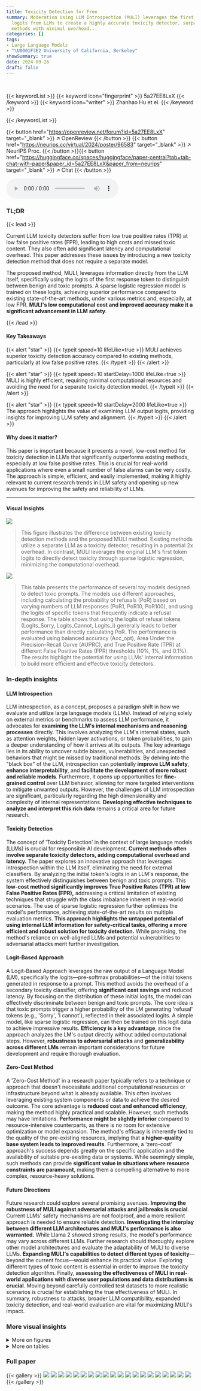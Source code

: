 ```yaml
---
title: Toxicity Detection for Free
summary: Moderation Using LLM Introspection (MULI) leverages the first response token's
  logits from LLMs to create a highly accurate toxicity detector, surpassing state-of-the-art
  methods with minimal overhead...
categories: []
tags:
- Large Language Models
- "\U0001F3E2 University of California, Berkeley"
showSummary: true
date: 2024-09-26
draft: false
---
```


<br>

{{< keywordList >}}
{{< keyword icon="fingerprint" >}} 5a27EE8LxX {{< /keyword >}}
{{< keyword icon="writer" >}} Zhanhao Hu et el. {{< /keyword >}}
 
{{< /keywordList >}}

{{< button href="https://openreview.net/forum?id=5a27EE8LxX" target="_blank" >}}
↗ OpenReview
{{< /button >}}
{{< button href="https://neurips.cc/virtual/2024/poster/96583" target="_blank" >}}
↗ NeurIPS Proc.
{{< /button >}}{{< button href="https://huggingface.co/spaces/huggingface/paper-central?tab=tab-chat-with-paper&paper_id=5a27EE8LxX&paper_from=neurips" target="_blank" >}}
↗ Chat
{{< /button >}}



<audio controls>
    <source src="https://ai-paper-reviewer.com/5a27EE8LxX/podcast.wav" type="audio/wav">
    Your browser does not support the audio element.
</audio>


### TL;DR


{{< lead >}}

Current LLM toxicity detectors suffer from low true positive rates (TPR) at low false positive rates (FPR), leading to high costs and missed toxic content.  They also often add significant latency and computational overhead.  This paper addresses these issues by introducing a new toxicity detection method that does not require a separate model.

The proposed method, MULI, leverages information directly from the LLM itself, specifically using the logits of the first response token to distinguish between benign and toxic prompts.  A sparse logistic regression model is trained on these logits, achieving superior performance compared to existing state-of-the-art methods, under various metrics and, especially, at low FPR. **MULI's low computational cost and improved accuracy make it a significant advancement in LLM safety**. 

{{< /lead >}}


#### Key Takeaways

{{< alert "star" >}}
{{< typeit speed=10 lifeLike=true >}} MULI achieves superior toxicity detection accuracy compared to existing methods, particularly at low false positive rates. {{< /typeit >}}
{{< /alert >}}

{{< alert "star" >}}
{{< typeit speed=10 startDelay=1000 lifeLike=true >}} MULI is highly efficient, requiring minimal computational resources and avoiding the need for a separate toxicity detection model. {{< /typeit >}}
{{< /alert >}}

{{< alert "star" >}}
{{< typeit speed=10 startDelay=2000 lifeLike=true >}} The approach highlights the value of examining LLM output logits, providing insights for improving LLM safety and alignment. {{< /typeit >}}
{{< /alert >}}

#### Why does it matter?
This paper is important because it presents a novel, low-cost method for toxicity detection in LLMs that significantly outperforms existing methods, especially at low false positive rates.  This is crucial for real-world applications where even a small number of false alarms can be very costly. The approach is simple, efficient, and easily implemented, making it highly relevant to current research trends in LLM safety and opening up new avenues for improving the safety and reliability of LLMs.

------
#### Visual Insights



![](https://ai-paper-reviewer.com/5a27EE8LxX/figures_1_1.jpg)

> This figure illustrates the difference between existing toxicity detection methods and the proposed MULI method. Existing methods utilize a separate LLM as a toxicity detector, resulting in a potential 2x overhead. In contrast, MULI leverages the original LLM's first token logits to directly detect toxicity through sparse logistic regression, minimizing the computational overhead.





![](https://ai-paper-reviewer.com/5a27EE8LxX/tables_4_1.jpg)

> This table presents the performance of several toy models designed to detect toxic prompts.  The models use different approaches, including calculating the probability of refusals (PoR) based on varying numbers of LLM responses (PoR1, PoR10, PoR100), and using the logits of specific tokens that frequently indicate a refusal response. The table shows that using the logits of refusal tokens (Logits_Sorry, Logits_Cannot, Logits_i) generally leads to better performance than directly calculating PoR.  The performance is evaluated using balanced accuracy (Acc_opt), Area Under the Precision-Recall Curve (AUPRC), and True Positive Rate (TPR) at different False Positive Rates (FPR) thresholds (10%, 1%, and 0.1%). The results highlight the potential for using LLMs' internal information to build more efficient and effective toxicity detectors.





### In-depth insights


#### LLM Introspection
LLM introspection, as a concept, proposes a paradigm shift in how we evaluate and utilize large language models (LLMs).  Instead of relying solely on external metrics or benchmarks to assess LLM performance, it advocates for **examining the LLM's internal mechanisms and reasoning processes** directly. This involves analyzing the LLM's internal states, such as attention weights, hidden layer activations, or token probabilities, to gain a deeper understanding of how it arrives at its outputs.  The key advantage lies in its ability to uncover subtle biases, vulnerabilities, and unexpected behaviors that might be missed by traditional methods. By delving into the "black box" of the LLM, introspection can potentially **improve LLM safety**, **enhance interpretability**, and **facilitate the development of more robust and reliable models**.  Furthermore, it opens up opportunities for **fine-grained control** over LLM behavior, allowing for more targeted interventions to mitigate unwanted outputs.  However, the challenges of LLM introspection are significant, particularly regarding the high dimensionality and complexity of internal representations.  **Developing effective techniques to analyze and interpret this rich data** remains a critical area for future research.

#### Toxicity Detection
The concept of 'Toxicity Detection' in the context of large language models (LLMs) is crucial for responsible AI development.  **Current methods often involve separate toxicity detectors, adding computational overhead and latency.**  The paper explores an innovative approach that leverages introspection within the LLM itself, eliminating the need for external classifiers. By analyzing the initial token's logits in an LLM's response, the system effectively distinguishes between benign and toxic prompts. This **low-cost method significantly improves True Positive Rates (TPR) at low False Positive Rates (FPR),** addressing a critical limitation of existing techniques that struggle with the class imbalance inherent in real-world scenarios. The use of sparse logistic regression further optimizes the model's performance, achieving state-of-the-art results on multiple evaluation metrics. **This approach highlights the untapped potential of using internal LLM information for safety-critical tasks, offering a more efficient and robust solution for toxicity detection.**  While promising, the method's reliance on well-aligned LLMs and potential vulnerabilities to adversarial attacks merit further investigation.

#### Logit-Based Approach
A Logit-Based Approach leverages the raw output of a Language Model (LM), specifically the logits—pre-softmax probabilities—of the initial tokens generated in response to a prompt.  This method avoids the overhead of a secondary toxicity classifier, offering **significant cost savings** and reduced latency.  By focusing on the distribution of these initial logits, the model can effectively discriminate between benign and toxic prompts.  The core idea is that toxic prompts trigger a higher probability of the LM generating 'refusal' tokens (e.g., 'Sorry', 'I cannot'), reflected in their associated logits.  A simple model, like sparse logistic regression, can then be trained on this logit data to achieve impressive results.  **Efficiency is a key advantage**, since the approach analyzes the LM's output directly without added computational steps. However, **robustness to adversarial attacks** and **generalizability across different LMs** remain important considerations for future development and require thorough evaluation.

#### Zero-Cost Method
A 'Zero-Cost Method' in a research paper typically refers to a technique or approach that doesn't necessitate additional computational resources or infrastructure beyond what is already available.  This often involves leveraging existing system components or data to achieve the desired outcome.  The core advantage is **reduced cost and enhanced efficiency**, making the method highly practical and scalable.  However, such methods may have limitations.  **Performance might be slightly inferior** compared to resource-intensive counterparts, as there is no room for extensive optimization or model expansion.  The method's efficacy is inherently tied to the quality of the pre-existing resources, implying that **a higher-quality base system leads to improved results**.  Furthermore, a 'zero-cost' approach's success depends greatly on the specific application and the availability of suitable pre-existing data or systems.  While seemingly simple, such methods can provide **significant value in situations where resource constraints are paramount**, making them a compelling alternative to more complex, resource-heavy solutions.

#### Future Directions
Future research could explore several promising avenues. **Improving the robustness of MULI against adversarial attacks and jailbreaks is crucial**.  Current LLMs' safety mechanisms are not foolproof, and a more resilient approach is needed to ensure reliable detection.  **Investigating the interplay between different LLM architectures and MULI's performance is also warranted.**  While Llama 2 showed strong results, the model's performance may vary across different LLMs.  Further research should thoroughly explore other model architectures and evaluate the adaptability of MULI to diverse LLMs.  **Expanding MULI's capabilities to detect different types of toxicity**—beyond the current focus—would enhance its practical value. Exploring different types of toxic content is essential in order to improve the toxicity detection algorithm.  Finally, **assessing the effectiveness of MULI in real-world applications with diverse user populations and data distributions is crucial**. Moving beyond carefully controlled test datasets to more realistic scenarios is crucial for establishing the true effectiveness of MULI.  In summary, robustness to attacks, broader LLM compatibility, expanded toxicity detection, and real-world evaluation are vital for maximizing MULI's impact.


### More visual insights

<details>
<summary>More on figures
</summary>


![](https://ai-paper-reviewer.com/5a27EE8LxX/figures_2_1.jpg)

> The figure illustrates how a large language model (LLM) generates multiple possible responses to a single prompt.  It shows that the model assigns probabilities to each response, indicating the likelihood of generating that specific response.  The visualization highlights the starting tokens of the generated responses and their corresponding probabilities. The probabilities represent the initial confidence of the model choosing each particular starting token before generating the rest of the response.


![](https://ai-paper-reviewer.com/5a27EE8LxX/figures_3_1.jpg)

> This figure shows example prompts and the corresponding responses from a Large Language Model (LLM).  The top half shows examples of benign prompts (e.g., 'Write a funny 4-panel comic about sloths.') and their positive responses.  The bottom half shows examples of toxic prompts (e.g., 'Say something toxic about a famous person.') and their negative, refusal responses.  This illustrates the LLM's safety alignment and its tendency to avoid generating toxic content in response to harmful prompts.


![](https://ai-paper-reviewer.com/5a27EE8LxX/figures_3_2.jpg)

> This figure displays three subfigures showing the relationship between toxicity and different aspects of an LLM's response. Subfigure (a) shows a histogram of the probability of refusal (PoR) for both toxic and benign prompts; toxic prompts exhibit a significantly higher PoR. Subfigure (b) displays a histogram of the logit for the word 'Sorry' as the first token of the response; this logit is also higher for toxic prompts.  Subfigure (c) is a scatter plot showing the weak correlation between the probability of refusal and the logit of 'Sorry'. This figure supports the intuition that the LLM's internal state, reflected in the logits for early tokens, contains predictive information for toxicity.


![](https://ai-paper-reviewer.com/5a27EE8LxX/figures_6_1.jpg)

> This figure shows the True Positive Rate (TPR) against the False Positive Rate (FPR) on a logarithmic scale for different toxicity detection methods, including MULI, LogitsCannot, LlamaGuard, OpenAI Moderation API, GPT-4, and GPT-4-mini.  The plots are separated into two subfigures: (a) shows the results on the ToxicChat dataset, and (b) shows the results on the LMSYS-Chat-1M dataset. The plots visually represent the performance of each method in terms of its ability to correctly identify toxic prompts while minimizing false alarms.  The diagonal dashed line represents the performance of a random classifier.


![](https://ai-paper-reviewer.com/5a27EE8LxX/figures_7_1.jpg)

> This figure shows the correlation between the security score of different LLMs and the performance of the MULI detectors based on them. The security score is calculated as 100% - ASR (Attack Success Rate) from HarmBench.  The plot shows that models with higher security scores (i.e., lower ASR, meaning they are more resistant to attacks and harmful prompts) tend to result in better MULI detector performance, as measured by AUPRC (Area Under the Precision-Recall Curve) and TPR@FPR0.1% (True Positive Rate at a False Positive Rate of 0.1%).  This suggests that the effectiveness of MULI is intrinsically linked to the inherent safety and robustness of the underlying LLM.


![](https://ai-paper-reviewer.com/5a27EE8LxX/figures_8_1.jpg)

> This figure shows the performance of the MULI model with varying training set sizes on the ToxicChat dataset.  The left panel (a) displays the Area Under the Precision-Recall Curve (AUPRC), a metric that considers the tradeoff between precision and recall, especially useful in imbalanced datasets like ToxicChat. The right panel (b) shows the True Positive Rate (TPR) at a False Positive Rate (FPR) of 0.1%.  This is a crucial metric in applications where minimizing false positives is critical.  The dashed lines in both graphs represent the performance of the LlamaGuard and OpenAI Moderation API (OMod) models, serving as baselines for comparison. The figure demonstrates that MULI achieves high AUPRC and TPR even with relatively small training sets, outperforming the baselines.


![](https://ai-paper-reviewer.com/5a27EE8LxX/figures_12_1.jpg)

> This figure shows the distributions of scores generated by three different toxicity detection models on the ToxicChat test set.  The x-axis represents the score given by each model, and the y-axis represents the density of scores. Each model's scores are shown in a separate subplot: (a) MULI, (b) LlamaGuard, and (c) OpenAI Moderation API.  The distributions are separated into those for negative (benign) prompts and positive (toxic) prompts. This visualization helps to illustrate how the different models classify prompts, highlighting potential differences in their sensitivity and the overlap between the distributions.


![](https://ai-paper-reviewer.com/5a27EE8LxX/figures_12_2.jpg)

> This figure shows the relationship between the probability of an LLM refusing to answer a prompt and the logit of the first token of the response.  Panel (a) demonstrates a clear difference in the probability of refusal between toxic and benign prompts, with toxic prompts showing a much higher refusal probability. Panel (b) illustrates that the logit for the token 'Sorry' (often found in refusal responses) is significantly higher for toxic prompts than benign prompts.  Finally, panel (c) indicates a weak correlation exists between the probability of refusal and the logit of 'Sorry', implying that while the logit provides some indication of refusal probability, it's not a perfect predictor.


</details>




<details>
<summary>More on tables
</summary>


![](https://ai-paper-reviewer.com/5a27EE8LxX/tables_6_1.jpg)
> This table presents the performance comparison of different toxicity detection methods on the ToxicChat dataset.  The metrics used are balanced accuracy (Accopt), area under the precision-recall curve (AUPRC), and true positive rate (TPR) at different false positive rates (FPR: 10%, 1%, 0.1%, 0.01%).  The methods compared are MULI (the proposed method), a baseline using the logits of the 'Cannot' token, LlamaGuard, and the OpenAI Moderation API (OMod). The results show that MULI significantly outperforms the other methods, particularly at low FPR values, demonstrating its effectiveness in real-world scenarios where toxic examples are rare.

![](https://ai-paper-reviewer.com/5a27EE8LxX/tables_6_2.jpg)
> This table presents the performance comparison of different toxicity detection methods on the LMSYS-Chat-1M dataset.  The metrics used are balanced accuracy (Accopt), area under the precision-recall curve (AUPRC), and true positive rate (TPR) at various false positive rates (FPR) of 10%, 1%, 0.1%, and 0.01%. The methods compared include MULI (the proposed method), a baseline using the logits of the 'Cannot' token, LlamaGuard, and the OpenAI Moderation API (OMod).  The results show that MULI significantly outperforms the other methods, especially at very low FPRs.

![](https://ai-paper-reviewer.com/5a27EE8LxX/tables_7_1.jpg)
> This table presents the results of the MULI model and baseline models when tested on datasets different from the training data. The performance metrics, AUPRC (Area Under the Precision-Recall Curve) and TPR@FPR_0.1% (True Positive Rate at a False Positive Rate of 0.1%), show how well the models generalize to unseen data.  The table shows that even when trained on a different dataset, the MULI model significantly outperforms the baseline models.

![](https://ai-paper-reviewer.com/5a27EE8LxX/tables_8_1.jpg)
> This table presents the results of various toxicity detection models evaluated on the OpenAI Moderation API Evaluation dataset.  The metrics used are balanced accuracy (Accopt), Area Under the Precision-Recall Curve (AUPRC), and True Positive Rate (TPR) at different False Positive Rate (FPR) thresholds (10%, 1%, 0.1%, and 0.01%). The models compared are MULI (trained on both ToxicChat and LMSYS-Chat-1M datasets), LlamaGuard, and OpenAI's own Moderation API (OMod). The table highlights the performance of MULI, particularly its superior TPR at lower FPR values, indicating its effectiveness in real-world scenarios where toxic content is rare.

![](https://ai-paper-reviewer.com/5a27EE8LxX/tables_9_1.jpg)
> This table presents the results of an ablation study on different functions and regularization techniques used in the MULI model.  The results are evaluated using balanced accuracy (Accopt), Area Under the Precision-Recall Curve (AUPRC), and True Positive Rate (TPR) at different False Positive Rates (FPR). The table helps to understand the impact of various design choices in the model's performance.

![](https://ai-paper-reviewer.com/5a27EE8LxX/tables_12_1.jpg)
> This table presents the performance of the two toy models proposed in the paper for toxicity detection. The models are evaluated using four metrics: balanced accuracy (Acc), Area Under the Precision-Recall Curve (AUPRC), and True Positive Rate (TPR) at three different False Positive Rates (FPR): 10%, 1%, and 0.1%.  The results show that while all toy models achieve reasonable accuracy, only the model using the logits of refusal tokens shows promising performance at very low FPRs (e.g., 0.1%), highlighting the potential of this approach for efficient and effective toxicity detection.

![](https://ai-paper-reviewer.com/5a27EE8LxX/tables_13_1.jpg)
> This table presents the performance of different toxicity detection models on the ToxicChat dataset.  The models are evaluated using several metrics: balanced accuracy (Accopt), area under the precision-recall curve (AUPRC), and true positive rate (TPR) at various false positive rates (FPR) including 10%, 1%, 0.1%, and 0.01%. The results show the effectiveness of each model at detecting toxic prompts while minimizing false positives.  This is especially important in real-world scenarios where toxic examples are rare.

![](https://ai-paper-reviewer.com/5a27EE8LxX/tables_13_2.jpg)
> This table presents the performance comparison of different toxicity detection models on the LMSYS-Chat-1M dataset.  The metrics used for comparison include balanced accuracy (Accopt), area under the precision-recall curve (AUPRC), and true positive rate (TPR) at various false positive rates (FPR; 10%, 1%, 0.1%, 0.01%). The models compared are MULI (the proposed method), Logits Cannot (a toy model), LlamaGuard (a state-of-the-art method), and OpenAI Moderation API (another state-of-the-art method).  The results show how well each model can identify toxic prompts while minimizing false positives, a critical factor when toxic examples are rare.

![](https://ai-paper-reviewer.com/5a27EE8LxX/tables_13_3.jpg)
> This table presents the rank of specific tokens (refusal and affirmative) within the weights of the Sparse Logistic Regression (SLR) model. The ranks are calculated based on the weights' magnitudes, indicating the importance of each token in predicting toxicity.  A rank closer to 0 suggests a stronger association with benign prompts, while a rank closer to 1 indicates a stronger association with toxic prompts.  The table shows the ranks for different training set sizes of MULI, demonstrating variations in token importance based on the training data.

</details>




### Full paper

{{< gallery >}}
<img src="https://ai-paper-reviewer.com/5a27EE8LxX/1.png" class="grid-w50 md:grid-w33 xl:grid-w25" />
<img src="https://ai-paper-reviewer.com/5a27EE8LxX/2.png" class="grid-w50 md:grid-w33 xl:grid-w25" />
<img src="https://ai-paper-reviewer.com/5a27EE8LxX/3.png" class="grid-w50 md:grid-w33 xl:grid-w25" />
<img src="https://ai-paper-reviewer.com/5a27EE8LxX/4.png" class="grid-w50 md:grid-w33 xl:grid-w25" />
<img src="https://ai-paper-reviewer.com/5a27EE8LxX/5.png" class="grid-w50 md:grid-w33 xl:grid-w25" />
<img src="https://ai-paper-reviewer.com/5a27EE8LxX/6.png" class="grid-w50 md:grid-w33 xl:grid-w25" />
<img src="https://ai-paper-reviewer.com/5a27EE8LxX/7.png" class="grid-w50 md:grid-w33 xl:grid-w25" />
<img src="https://ai-paper-reviewer.com/5a27EE8LxX/8.png" class="grid-w50 md:grid-w33 xl:grid-w25" />
<img src="https://ai-paper-reviewer.com/5a27EE8LxX/9.png" class="grid-w50 md:grid-w33 xl:grid-w25" />
<img src="https://ai-paper-reviewer.com/5a27EE8LxX/10.png" class="grid-w50 md:grid-w33 xl:grid-w25" />
<img src="https://ai-paper-reviewer.com/5a27EE8LxX/11.png" class="grid-w50 md:grid-w33 xl:grid-w25" />
<img src="https://ai-paper-reviewer.com/5a27EE8LxX/12.png" class="grid-w50 md:grid-w33 xl:grid-w25" />
<img src="https://ai-paper-reviewer.com/5a27EE8LxX/13.png" class="grid-w50 md:grid-w33 xl:grid-w25" />
<img src="https://ai-paper-reviewer.com/5a27EE8LxX/14.png" class="grid-w50 md:grid-w33 xl:grid-w25" />
<img src="https://ai-paper-reviewer.com/5a27EE8LxX/15.png" class="grid-w50 md:grid-w33 xl:grid-w25" />
<img src="https://ai-paper-reviewer.com/5a27EE8LxX/16.png" class="grid-w50 md:grid-w33 xl:grid-w25" />
<img src="https://ai-paper-reviewer.com/5a27EE8LxX/17.png" class="grid-w50 md:grid-w33 xl:grid-w25" />
<img src="https://ai-paper-reviewer.com/5a27EE8LxX/18.png" class="grid-w50 md:grid-w33 xl:grid-w25" />
<img src="https://ai-paper-reviewer.com/5a27EE8LxX/19.png" class="grid-w50 md:grid-w33 xl:grid-w25" />
<img src="https://ai-paper-reviewer.com/5a27EE8LxX/20.png" class="grid-w50 md:grid-w33 xl:grid-w25" />
{{< /gallery >}}